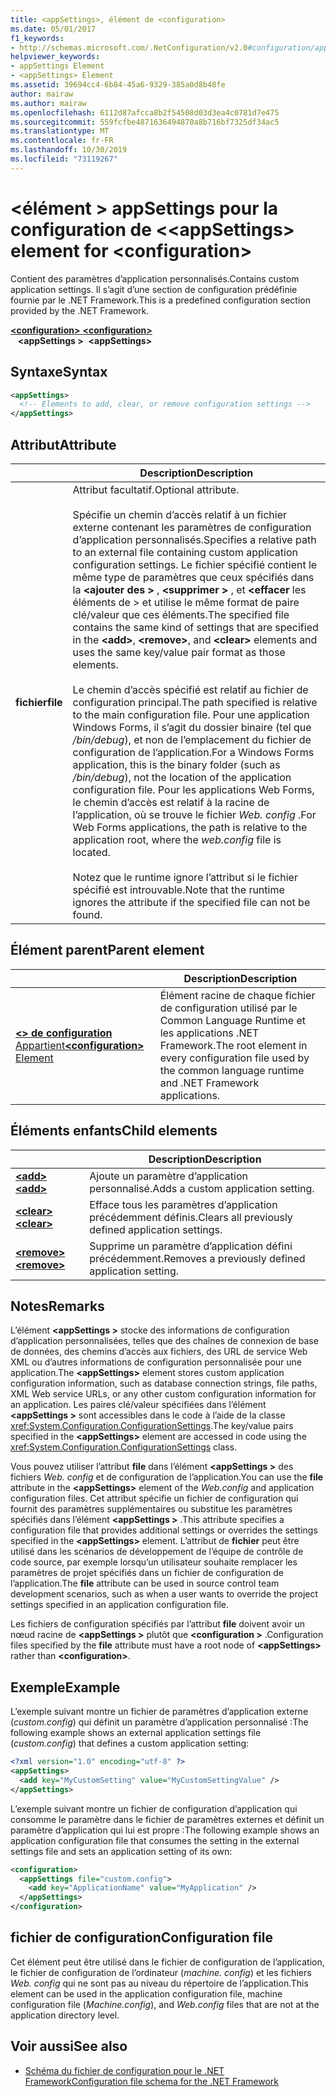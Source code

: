 ```yaml
---
title: <appSettings>, élément de <configuration>
ms.date: 05/01/2017
f1_keywords:
- http://schemas.microsoft.com/.NetConfiguration/v2.0#configuration/appSettings
helpviewer_keywords:
- appSettings Element
- <appSettings> Element
ms.assetid: 39694cc4-6b84-45a6-9329-385a0d8b48fe
author: mairaw
ms.author: mairaw
ms.openlocfilehash: 6112d87afcca8b2f54508d03d3ea4c0781d7e475
ms.sourcegitcommit: 559fcfbe4871636494870a8b716bf7325df34ac5
ms.translationtype: MT
ms.contentlocale: fr-FR
ms.lasthandoff: 10/30/2019
ms.locfileid: "73119267"
---
```

# <a name="appsettings-element-for-configuration"></a><span data-ttu-id="1c2d3-102">\<élément > appSettings pour la configuration de \<</span><span class="sxs-lookup"><span data-stu-id="1c2d3-102">\<appSettings> element for \<configuration></span></span>

<span data-ttu-id="1c2d3-103">Contient des paramètres d’application personnalisés.</span><span class="sxs-lookup"><span data-stu-id="1c2d3-103">Contains custom application settings.</span></span> <span data-ttu-id="1c2d3-104">Il s’agit d’une section de configuration prédéfinie fournie par le .NET Framework.</span><span class="sxs-lookup"><span data-stu-id="1c2d3-104">This is a predefined configuration section provided by the .NET Framework.</span></span>

<span data-ttu-id="1c2d3-105">[ **\<configuration>** ](../configuration-element.md) </span><span class="sxs-lookup"><span data-stu-id="1c2d3-105">[**\<configuration>**](../configuration-element.md) </span></span>  
<span data-ttu-id="1c2d3-106">&nbsp;&nbsp; **\<appSettings >**</span><span class="sxs-lookup"><span data-stu-id="1c2d3-106">&nbsp;&nbsp;**\<appSettings>**</span></span>

## <a name="syntax"></a><span data-ttu-id="1c2d3-107">Syntaxe</span><span class="sxs-lookup"><span data-stu-id="1c2d3-107">Syntax</span></span>

```xml
<appSettings>
  <!-- Elements to add, clear, or remove configuration settings -->
</appSettings>
```

## <a name="attribute"></a><span data-ttu-id="1c2d3-108">Attribut</span><span class="sxs-lookup"><span data-stu-id="1c2d3-108">Attribute</span></span>

|           | <span data-ttu-id="1c2d3-109">Description</span><span class="sxs-lookup"><span data-stu-id="1c2d3-109">Description</span></span> |
| --------- | ----------- |
| <span data-ttu-id="1c2d3-110">**fichier**</span><span class="sxs-lookup"><span data-stu-id="1c2d3-110">**file**</span></span>  | <span data-ttu-id="1c2d3-111">Attribut facultatif.</span><span class="sxs-lookup"><span data-stu-id="1c2d3-111">Optional attribute.</span></span><br><br><span data-ttu-id="1c2d3-112">Spécifie un chemin d’accès relatif à un fichier externe contenant les paramètres de configuration d’application personnalisés.</span><span class="sxs-lookup"><span data-stu-id="1c2d3-112">Specifies a relative path to an external file containing custom application configuration settings.</span></span> <span data-ttu-id="1c2d3-113">Le fichier spécifié contient le même type de paramètres que ceux spécifiés dans la **\<ajouter des >** , **\<supprimer >** , et **\<effacer** les éléments de > et utilise le même format de paire clé/valeur que ces éléments.</span><span class="sxs-lookup"><span data-stu-id="1c2d3-113">The specified file contains the same kind of settings that are specified in the **\<add>**, **\<remove>**, and **\<clear>** elements and uses the same key/value pair format as those elements.</span></span><br><br><span data-ttu-id="1c2d3-114">Le chemin d’accès spécifié est relatif au fichier de configuration principal.</span><span class="sxs-lookup"><span data-stu-id="1c2d3-114">The path specified is relative to the main configuration file.</span></span> <span data-ttu-id="1c2d3-115">Pour une application Windows Forms, il s’agit du dossier binaire (tel que */bin/debug*), et non de l’emplacement du fichier de configuration de l’application.</span><span class="sxs-lookup"><span data-stu-id="1c2d3-115">For a Windows Forms application, this is the binary folder (such as */bin/debug*), not the location of the application configuration file.</span></span> <span data-ttu-id="1c2d3-116">Pour les applications Web Forms, le chemin d’accès est relatif à la racine de l’application, où se trouve le fichier *Web. config* .</span><span class="sxs-lookup"><span data-stu-id="1c2d3-116">For Web Forms applications, the path is relative to the application root, where the *web.config* file is located.</span></span><br><br><span data-ttu-id="1c2d3-117">Notez que le runtime ignore l’attribut si le fichier spécifié est introuvable.</span><span class="sxs-lookup"><span data-stu-id="1c2d3-117">Note that the runtime ignores the attribute if the specified file can not be found.</span></span> |

## <a name="parent-element"></a><span data-ttu-id="1c2d3-118">Élément parent</span><span class="sxs-lookup"><span data-stu-id="1c2d3-118">Parent element</span></span>

|     | <span data-ttu-id="1c2d3-119">Description</span><span class="sxs-lookup"><span data-stu-id="1c2d3-119">Description</span></span> |
| --- | ----------- |
| [<span data-ttu-id="1c2d3-120"> **\<> de configuration** Appartient</span><span class="sxs-lookup"><span data-stu-id="1c2d3-120">**\<configuration>** Element</span></span>](../configuration-element.md) | <span data-ttu-id="1c2d3-121">Élément racine de chaque fichier de configuration utilisé par le Common Language Runtime et les applications .NET Framework.</span><span class="sxs-lookup"><span data-stu-id="1c2d3-121">The root element in every configuration file used by the common language runtime and .NET Framework applications.</span></span> |

## <a name="child-elements"></a><span data-ttu-id="1c2d3-122">Éléments enfants</span><span class="sxs-lookup"><span data-stu-id="1c2d3-122">Child elements</span></span>

|     | <span data-ttu-id="1c2d3-123">Description</span><span class="sxs-lookup"><span data-stu-id="1c2d3-123">Description</span></span> |
| --- | ----------- |
| [<span data-ttu-id="1c2d3-124"> **\<add>** </span><span class="sxs-lookup"><span data-stu-id="1c2d3-124">**\<add>**</span></span>](add-element-for-appsettings.md) | <span data-ttu-id="1c2d3-125">Ajoute un paramètre d’application personnalisé.</span><span class="sxs-lookup"><span data-stu-id="1c2d3-125">Adds a custom application setting.</span></span> |
| [<span data-ttu-id="1c2d3-126"> **\<clear>** </span><span class="sxs-lookup"><span data-stu-id="1c2d3-126">**\<clear>**</span></span>](clear-element-for-appsettings.md) | <span data-ttu-id="1c2d3-127">Efface tous les paramètres d’application précédemment définis.</span><span class="sxs-lookup"><span data-stu-id="1c2d3-127">Clears all previously defined application settings.</span></span> |
| [<span data-ttu-id="1c2d3-128"> **\<remove>** </span><span class="sxs-lookup"><span data-stu-id="1c2d3-128">**\<remove>**</span></span>](remove-element-for-appsettings.md) | <span data-ttu-id="1c2d3-129">Supprime un paramètre d’application défini précédemment.</span><span class="sxs-lookup"><span data-stu-id="1c2d3-129">Removes a previously defined application setting.</span></span> |

## <a name="remarks"></a><span data-ttu-id="1c2d3-130">Notes</span><span class="sxs-lookup"><span data-stu-id="1c2d3-130">Remarks</span></span>

<span data-ttu-id="1c2d3-131">L’élément **\<appSettings >** stocke des informations de configuration d’application personnalisées, telles que des chaînes de connexion de base de données, des chemins d’accès aux fichiers, des URL de service Web XML ou d’autres informations de configuration personnalisée pour une application.</span><span class="sxs-lookup"><span data-stu-id="1c2d3-131">The **\<appSettings>** element stores custom application configuration information, such as database connection strings, file paths, XML Web service URLs, or any other custom configuration information for an application.</span></span> <span data-ttu-id="1c2d3-132">Les paires clé/valeur spécifiées dans l’élément **\<appSettings >** sont accessibles dans le code à l’aide de la classe <xref:System.Configuration.ConfigurationSettings>.</span><span class="sxs-lookup"><span data-stu-id="1c2d3-132">The key/value pairs specified in the **\<appSettings>** element are accessed in code using the <xref:System.Configuration.ConfigurationSettings> class.</span></span>

<span data-ttu-id="1c2d3-133">Vous pouvez utiliser l’attribut **file** dans l’élément **\<appSettings >** des fichiers *Web. config* et de configuration de l’application.</span><span class="sxs-lookup"><span data-stu-id="1c2d3-133">You can use the **file** attribute in the **\<appSettings>** element of the *Web.config* and application configuration files.</span></span> <span data-ttu-id="1c2d3-134">Cet attribut spécifie un fichier de configuration qui fournit des paramètres supplémentaires ou substitue les paramètres spécifiés dans l’élément **\<appSettings >** .</span><span class="sxs-lookup"><span data-stu-id="1c2d3-134">This attribute specifies a configuration file that provides additional settings or overrides the settings specified in the **\<appSettings>** element.</span></span> <span data-ttu-id="1c2d3-135">L’attribut de **fichier** peut être utilisé dans les scénarios de développement de l’équipe de contrôle de code source, par exemple lorsqu’un utilisateur souhaite remplacer les paramètres de projet spécifiés dans un fichier de configuration de l’application.</span><span class="sxs-lookup"><span data-stu-id="1c2d3-135">The **file** attribute can be used in source control team development scenarios, such as when a user wants to override the project settings specified in an application configuration file.</span></span>

<span data-ttu-id="1c2d3-136">Les fichiers de configuration spécifiés par l’attribut **file** doivent avoir un nœud racine de **\<appSettings >** plutôt que **\<configuration >** .</span><span class="sxs-lookup"><span data-stu-id="1c2d3-136">Configuration files specified by the **file** attribute must have a root node of **\<appSettings>** rather than **\<configuration>**.</span></span>

## <a name="example"></a><span data-ttu-id="1c2d3-137">Exemple</span><span class="sxs-lookup"><span data-stu-id="1c2d3-137">Example</span></span>

<span data-ttu-id="1c2d3-138">L’exemple suivant montre un fichier de paramètres d’application externe (*custom.config*) qui définit un paramètre d’application personnalisé :</span><span class="sxs-lookup"><span data-stu-id="1c2d3-138">The following example shows an external application settings file (*custom.config*) that defines a custom application setting:</span></span>

```xml
<?xml version="1.0" encoding="utf-8" ?>
<appSettings>
  <add key="MyCustomSetting" value="MyCustomSettingValue" />
</appSettings>
```

<span data-ttu-id="1c2d3-139">L’exemple suivant montre un fichier de configuration d’application qui consomme le paramètre dans le fichier de paramètres externes et définit un paramètre d’application qui lui est propre :</span><span class="sxs-lookup"><span data-stu-id="1c2d3-139">The following example shows an application configuration file that consumes the setting in the external settings file and sets an application setting of its own:</span></span>

```xml
<configuration>
  <appSettings file="custom.config">
    <add key="ApplicationName" value="MyApplication" />
  </appSettings>
</configuration>
```

## <a name="configuration-file"></a><span data-ttu-id="1c2d3-140">fichier de configuration</span><span class="sxs-lookup"><span data-stu-id="1c2d3-140">Configuration file</span></span>

<span data-ttu-id="1c2d3-141">Cet élément peut être utilisé dans le fichier de configuration de l’application, le fichier de configuration de l’ordinateur (*machine. config*) et les fichiers *Web. config* qui ne sont pas au niveau du répertoire de l’application.</span><span class="sxs-lookup"><span data-stu-id="1c2d3-141">This element can be used in the application configuration file, machine configuration file (*Machine.config*), and *Web.config* files that are not at the application directory level.</span></span>

## <a name="see-also"></a><span data-ttu-id="1c2d3-142">Voir aussi</span><span class="sxs-lookup"><span data-stu-id="1c2d3-142">See also</span></span>

- [<span data-ttu-id="1c2d3-143">Schéma du fichier de configuration pour le .NET Framework</span><span class="sxs-lookup"><span data-stu-id="1c2d3-143">Configuration file schema for the .NET Framework</span></span>](../index.md)
